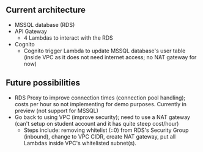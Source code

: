 ## Current architecture

* MSSQL database (RDS)
* API Gateway
    * 4 Lambdas to interact with the RDS
* Cognito
    * Cognito trigger Lambda to update MSSQL database's user table (inside VPC as it does not need internet access; no NAT gateway for now)

## Future possibilities

* RDS Proxy to improve connection times (connection pool handling); costs per hour so not implementing for demo purposes. Currently in preview (not support for MSSQL)
* Go back to using VPC (improve security); need to use a NAT gateway (can't setup on student account and it has quite steep cost/hour)
    * Steps include: removing whitelist (::0) from RDS's Security Group (inbound), change to VPC CIDR, create NAT gateway, put all Lambdas inside VPC's whitelisted subnet(s). 

